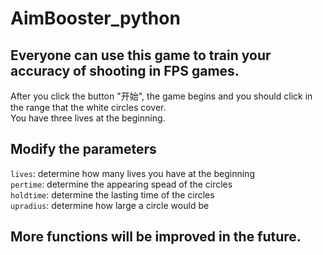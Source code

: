 # AimBooster_python
## Everyone can use this game to train your accuracy of shooting in FPS games.
After you click the button "开始", the game begins and you should click in the range that the white circles cover. \
You have three lives at the beginning.
## Modify the parameters
`lives`: determine how many lives you have at the beginning \
`pertime`: determine the appearing spead of the circles \
`holdtime`: determine the lasting time of the circles \
`upradius`: determine how large a circle would be
## More functions will be improved in the future.
